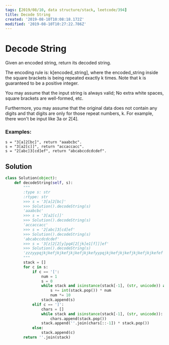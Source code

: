 ```yaml
---
tags: [2019/08/10, data structure/stack, leetcode/394]
title: Decode String
created: '2019-08-10T10:08:18.172Z'
modified: '2019-08-10T10:27:22.786Z'
---
```


# Decode String

Given an encoded string, return its decoded string.

The encoding rule is: k[encoded_string], where the encoded_string inside the square brackets is being repeated exactly k times. Note that k is guaranteed to be a positive integer.

You may assume that the input string is always valid; No extra white spaces, square brackets are well-formed, etc.

Furthermore, you may assume that the original data does not contain any digits and that digits are only for those repeat numbers, k. For example, there won't be input like 3a or 2[4].

### Examples:

```
s = "3[a]2[bc]", return "aaabcbc".
s = "3[a2[c]]", return "accaccacc".
s = "2[abc]3[cd]ef", return "abcabccdcdcdef".
```

## Solution

```python
class Solution(object):
    def decodeString(self, s):
        """
        :type s: str
        :rtype: str
        >>> s = '3[a]2[bc]'
        >>> Solution().decodeString(s)
        'aaabcbc'
        >>> s = '3[a2[c]]'
        >>> Solution().decodeString(s)
        'accaccacc'
        >>> s = '2[abc]3[cd]ef'
        >>> Solution().decodeString(s)
        'abcabccdcdcdef'
        >>> s = '3[z]2[2[y]pq4[2[jk]e1[f]]]ef'
        >>> Solution().decodeString(s)
        'zzzyypqjkjkefjkjkefjkjkefjkjkefyypqjkjkefjkjkefjkjkefjkjkefef'
        """
        stack = []
        for c in s:
            if c == '[':
                num = 1
                s = 0
                while stack and isinstance(stack[-1], (str, unicode)) and stack[-1].isdigit():
                    s += int(stack.pop()) * num
                    num *= 10
                stack.append(s)
            elif c == ']':
                chars = []
                while stack and isinstance(stack[-1], (str, unicode)):
                    chars.append(stack.pop())
                stack.append(''.join(chars[::-1]) * stack.pop())
            else:
                stack.append(c)
        return ''.join(stack)
```
